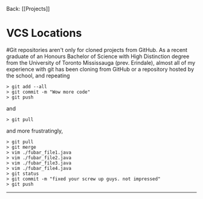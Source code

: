 Back: [[Projects]]

# VCS Locations
#Git repositories aren't only for cloned projects from GitHub. As a recent graduate of an Honours Bachelor of Science with High Distinction degree from the University of Toronto Mississauga (prev. Erindale), almost all of my experience with git has been cloning from GitHub or a repository hosted by the school, and repeating 
``` 
> git add --all
> git commit -m "Wow more code"
> git push 
```
and
```
> git pull
```
and more frustratingly,
```
> git pull
> git merge
> vim ./fubar_file1.java
> vim ./fubar_file2.java
> vim ./fubar_file3.java
> vim ./fubar_file4.java
> git status
> git commit -m "fixed your screw up guys. not impressed"
> git push
```

---

